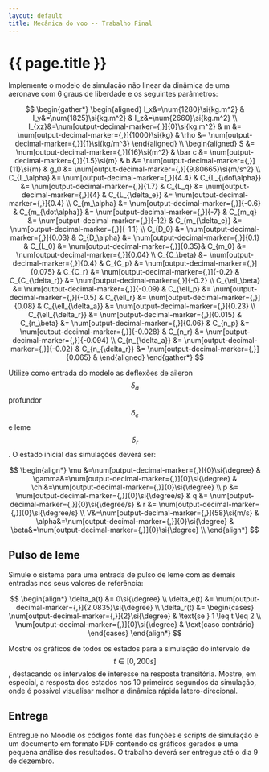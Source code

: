 ```yaml
---
layout: default
title: Mecânica do voo -- Trabalho Final
---
```


{{ page.title }}
================

Implemente o modelo de simulação não linear da dinâmica de uma
aeronave com 6 graus de liberdade e os seguintes parâmetros:

$$
\begin{gather*}
  \begin{aligned}
    I_x&=\num{1280}\si{kg.m^2} &
    I_y&=\num{1825}\si{kg.m^2} &
    I_z&=\num{2660}\si{kg.m^2} \\
    I_{xz}&=\num[output-decimal-marker={,}]{0}\si{kg.m^2} &
    m &= \num[output-decimal-marker={,}]{1000}\si{kg} &
    \rho &= \num[output-decimal-marker={,}]{1}\si{kg/m^3}
  \end{aligned}
  \\
  \begin{aligned}
    S &= \num[output-decimal-marker={,}]{16}\si{m^2} & 
    \bar c &= \num[output-decimal-marker={,}]{1.5}\si{m} &
    b &= \num[output-decimal-marker={,}]{11}\si{m} &
    g_0 &= \num[output-decimal-marker={,}]{9,80665}\si{m/s^2} \\
    C_{L_\alpha} &= \num[output-decimal-marker={,}]{4.4} &
    C_{L_{\dot\alpha}} &= \num[output-decimal-marker={,}]{1.7} &
    C_{L_q} &= \num[output-decimal-marker={,}]{4} &
    C_{L_{\delta_e}} &= \num[output-decimal-marker={,}]{0.4}
    \\
    C_{m_\alpha} &= \num[output-decimal-marker={,}]{-0.6} &
    C_{m_{\dot\alpha}} &= \num[output-decimal-marker={,}]{-7} &
    C_{m_q} &= \num[output-decimal-marker={,}]{-12} &
    C_{m_{\delta_e}} &= \num[output-decimal-marker={,}]{-1.1}
    \\
    C_{D_0} &= \num[output-decimal-marker={,}]{0.03} &
    C_{D_\alpha} &= \num[output-decimal-marker={,}]{0.1} &
    C_{L_0} &= \num[output-decimal-marker={,}]{0.35}&
    C_{m_0} &= \num[output-decimal-marker={,}]{0.04}
    \\
    C_{C_\beta} &= \num[output-decimal-marker={,}]{0.4} &
    C_{C_p} &= \num[output-decimal-marker={,}]{0.075} &
    C_{C_r} &= \num[output-decimal-marker={,}]{-0.2} &
    C_{C_{\delta_r}} &= \num[output-decimal-marker={,}]{-0.2}
    \\
    C_{\ell_\beta} &= \num[output-decimal-marker={,}]{-0.09} &
    C_{\ell_p} &= \num[output-decimal-marker={,}]{-0.5} &
    C_{\ell_r} &= \num[output-decimal-marker={,}]{0.08} &
    C_{\ell_{\delta_a}} &= \num[output-decimal-marker={,}]{0.23}
    \\
    C_{\ell_{\delta_r}} &= \num[output-decimal-marker={,}]{0.015} &
    C_{n_\beta} &= \num[output-decimal-marker={,}]{0.06} &
    C_{n_p} &= \num[output-decimal-marker={,}]{-0.028} &
    C_{n_r} &= \num[output-decimal-marker={,}]{-0.094} 
    \\
    C_{n_{\delta_a}} &= \num[output-decimal-marker={,}]{-0.02} & 
    C_{n_{\delta_r}} &= \num[output-decimal-marker={,}]{0.065} &
  \end{aligned}
\end{gather*}
$$

Utilize como entrada do modelo as deflexões de aileron $$\delta_a$$ profundor 
$$\delta_e$$ e leme $$\delta_r$$. O estado inicial das simulações deverá ser:

$$
\begin{align*}
  \mu &=\num[output-decimal-marker={,}]{0}\si{\degree} &
  \gamma&=\num[output-decimal-marker={,}]{0}\si{\degree} &
  \chi&=\num[output-decimal-marker={,}]{0}\si{\degree} \\ 
  p &= \num[output-decimal-marker={,}]{0}\si{\degree/s} &
  q &= \num[output-decimal-marker={,}]{0}\si{\degree/s} &
  r &= \num[output-decimal-marker={,}]{0}\si{\degree/s} \\ 
  V&=\num[output-decimal-marker={,}]{58}\si{m/s} &
  \alpha&=\num[output-decimal-marker={,}]{0}\si{\degree} &
  \beta&=\num[output-decimal-marker={,}]{0}\si{\degree} \\
\end{align*}
$$


Pulso de leme
--------------

Simule o sistema para uma entrada de pulso de leme com as demais entradas
nos seus valores de referência:

$$
\begin{align*}
  \delta_a(t) &= 0\si{\degree} \\
  \delta_e(t) &= \num[output-decimal-marker={,}]{2.0835}\si{\degree} \\
  \delta_r(t) &= 
    \begin{cases}
      \num[output-decimal-marker={,}]{2}\si{\degree} &
      \text{se } 1 \leq t \leq 2 \\
      \num[output-decimal-marker={,}]{0}\si{\degree} &
      \text{caso contrário}
    \end{cases}
\end{align*}
$$

Mostre os gráficos de todos os estados para a simulação do intervalo de
$$t\in [0, 200\si{s}]$$, destacando os intervalos de interesse na resposta
transitória. Mostre, em especial, a resposta dos estados nos 10 primeiros
segundos da simulação, onde é possível visualisar melhor a dinâmica rápida
látero-direcional.

Entrega
-------
Entregue no Moodle os códigos fonte das funções e scripts de simulação e um
documento em formato PDF contendo os gráficos gerados e uma pequena 
análise dos resultados.
O trabalho deverá ser entregue até o dia 9 de dezembro.
